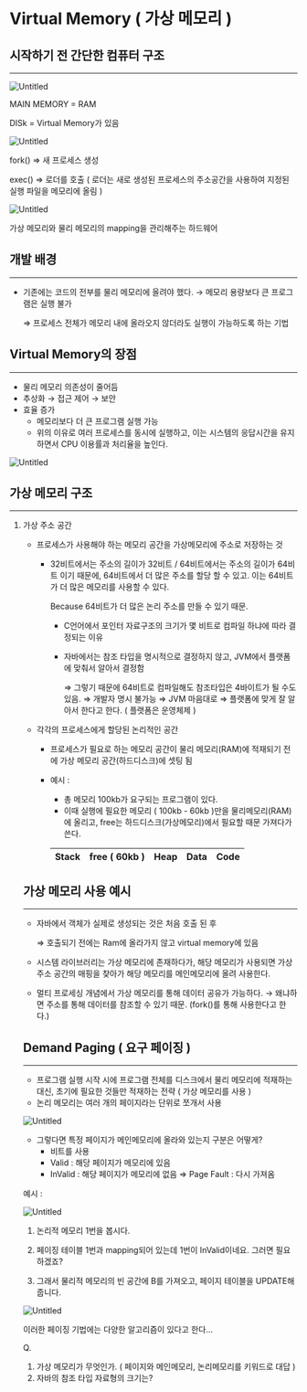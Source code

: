 # Virtual Memory ( 가상 메모리 )

## 시작하기 전 간단한 컴퓨터 구조

---

![Untitled](image/Untitled.png)

MAIN MEMORY = RAM

DISk = Virtual Memory가 있음

![Untitled](image/Untitled%201.png)

fork() ⇒ 새 프로세스 생성

exec() ⇒ 로더를 호출 ( 로더는 새로 생성된 프로세스의 주소공간을 사용하여 지정된 실행 파일을 메모리에 올림 )

![Untitled](image/Untitled%202.png)

가상 메모리와 물리 메모리의 mapping을 관리해주는 하드웨어

## 개발 배경

---

- 기존에는 코드의 전부를 물리 메모리에 올려야 했다. → 메모리 용량보다 큰 프로그램은 실행 불가
    
    ⇒ 프로세스 전체가 메모리 내에 올라오지 않더라도 실행이 가능하도록 하는 기법
    

## Virtual Memory의 장점

---

- 물리 메모리 의존성이 줄어듬
- 추상화 → 접근 제어 → 보안
- 효율 증가
    - 메모리보다 더 큰 프로그램 실행 가능
    - 위의 이유로 여러 프로세스를 동시에 실행하고, 이는 시스템의 응답시간을 유지하면서 CPU 이용률과 처리율을 높인다.

![Untitled](image/Untitled%203.png)

## 가상 메모리 구조

---

1. 가상 주소 공간
    - 프로세스가 사용해야 하는 메모리 공간을 가상메모리에 주소로 저장하는 것
        - 32비트에서는 주소의 길이가 32비트 / 64비트에서는 주소의 길이가 64비트 이기 때문에, 64비트에서 더 많은 주소를 할당 할 수 있고. 이는 64비트가 더 많은 메모리를 사용할 수 있다.
            
            Because 64비트가 더 많은 논리 주소를 만들 수 있기 때문.
            
            - C언어에서 포인터 자료구조의 크기가 몇 비트로 컴파일 하냐에 따라 결정되는 이유
            - 자바에서는 참조 타입을 명시적으로 결정하지 않고, JVM에서 플랫폼에 맞춰서 알아서 결정함
                
                ⇒ 그렇기 때문에 64비트로 컴파일해도 참조타입은 4바이트가 될 수도 있음. ⇒ 개발자 명시 불가능 ⇒ JVM 마음대로 ⇒ 플랫폼에 맞게 잘 알아서 한다고 한다. ( 플랫폼은 운영체제 )
                
            
    - 각각의 프로세스에게 할당된 논리적인 공간
        - 프로세스가 필요로 하는 메모리 공간이 물리 메모리(RAM)에 적재되기 전에 가상 메모리 공간(하드디스크)에 셋팅 됨
        - 예시 :
            - 총 메모리 100kb가 요구되는 프로그램이 있다.
            - 이때 실행에 필요한 메모리 ( 100kb - 60kb )만을 물리메모리(RAM)에 올리고, free는 하드디스크(가상메모리)에서 필요할 때문 가져다가 쓴다.
            
            | Stack | free ( 60kb ) | Heap | Data | Code |
            | --- | --- | --- | --- | --- |
        
    
    ## 가상 메모리 사용 예시
    
    ---
    
    - 자바에서 객체가 실제로 생성되는 것은 처음 호출 된 후
        
        ⇒ 호출되기 전에는 Ram에 올라가지 않고 virtual memory에 있음
        
    - 시스템 라이브러리는 가상 메모리에 존재하다가, 해당 메모리가 사용되면 가상 주소 공간의 매핑을 찾아가 해당 메모리를 메인메모리에 올려 사용한다.
    - 멀티 프로세싱 개념에서 가상 메모리를 통해 데이터 공유가 가능하다. → 왜냐하면 주소를 통해 데이터를 참조할 수 있기 때문. (fork()를 통해 사용한다고 한다.)
    
    ## Demand Paging ( 요구 페이징 )
    
    ---
    
    - 프로그램 실행 시작 시에 프로그램 전체를 디스크에서 물리 메모리에 적재하는 대신, 초기에 필요한 것들만 적재하는 전략 ( 가상 메모리를 사용 )
    - 논리 메모리는 여러 개의 페이지라는 단위로 쪼개서 사용
    
    ![Untitled](image/Untitled%204.png)
    
    - 그렇다면 특정 페이지가 메인메모리에 올라와 있는지 구분은 어떻게?
        - 비트를 사용
        - Valid : 해당 페이지가 메모리에 있음
        - InValid : 해당 페이지가 메모리에 없음 ⇒ Page Fault : 다시 가져옴
    
    예시 : 
    
    ![Untitled](image/Untitled%205.png)
    
    1. 논리적 메모리 1번을 봅시다.
    
    1. 페이징 테이블 1번과 mapping되어 있는데 1번이 InValid이네요. 그러면 필요하겠죠?
    2. 그래서 물리적 메모리의 빈 공간에 B를 가져오고, 페이지 테이블을 UPDATE해줍니다.
    
    ![Untitled](image/Untitled%206.png)
    
    이러한 페이징 기법에는 다양한 알고리즘이 있다고 한다…
    
    Q.
    
    1. 가상 메모리가 무엇인가. ( 페이지와 메인메모리, 논리메모리를 키워드로 대답 )
    2. 자바의 참조 타입 자료형의 크기는?